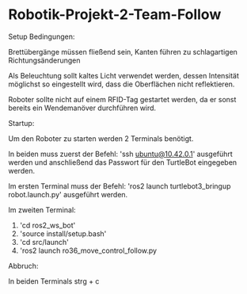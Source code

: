 # Robotik-Projekt-2-Team-Follow
Setup Bedingungen:

Brettübergänge müssen fließend sein, Kanten führen zu schlagartigen Richtungsänderungen

Als Beleuchtung sollt kaltes Licht verwendet werden, dessen Intensität möglichst so eingestellt wird, dass die Oberflächen nicht reflektieren.

Roboter sollte nicht auf einem RFID-Tag gestartet werden, da er sonst bereits ein Wendemanöver durchführen wird.

Startup:

Um den Roboter zu starten werden 2 Terminals benötigt.

In beiden muss zuerst der Befehl: 'ssh ubuntu@10.42.0.1' ausgeführt werden und anschließend das Passwort für den TurtleBot eingegeben werden.

Im ersten Terminal muss der Befehl: 'ros2 launch turtlebot3_bringup robot.launch.py' ausgeführt werden.

Im zweiten Terminal:
1. 'cd ros2_ws_bot'
2. 'source install/setup.bash'
3. 'cd src/launch'
4. 'ros2 launch ro36_move_control_follow.py

Abbruch:

In beiden Terminals strg + c

